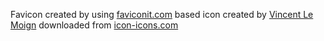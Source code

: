 Favicon created by using [faviconit.com] based icon created by [Vincent Le Moign] downloaded from [icon-icons.com]

[faviconit.com]: http://faviconit.com/en
[Vincent Le Moign]: https://dribbble.com/webalys
[icon-icons.com]: https://icon-icons.com/icon/unicorn/85283
